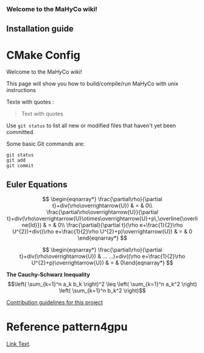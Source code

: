 ### Welcome to the MaHyCo wiki!
## Installation guide
# CMake Config

Welcome to the MaHyCo wiki!

This page will show you how to build/compile/run MaHyCo with unix instructions 

Texte with quotes : 
> Text with quotes

Use `git status` to list all new or modified files that haven't yet been committed.

Some basic Git commands are:
```
git status
git add
git commit
```

## Euler Equations
$$
\begin{eqnarray*}
\frac{\partial\rho}{\partial t}+div(\rho\overrightarrow{U}) & = & 0\\
\frac{\partial\rho\overrightarrow{U}}{\partial t}+div(\rho\overrightarrow{U}\otimes\overrightarrow{U}+p\,\overline{\overline{Id}}) & = & 0\\
\frac{\partial}{\partial t}(\rho e+\frac{1}{2}\rho U^{2})+div((\rho e+\frac{1}{2}\rho U^{2}+p)\overrightarrow{U}) & = & 0
\end{eqnarray*}
$$

$$
\begin{eqnarray*}
\frac{\partial\rho}{\partial t}+div(\rho\overrightarrow{U}) & ...
...)+div((\rho e+\frac{1}{2}\rho U^{2}+p)\overrightarrow{U}) & = & 0\end{eqnarray*}
$$

**The Cauchy-Schwarz Inequality**
$$\left( \sum_{k=1}^n a_k b_k \right)^2 \leq \left( \sum_{k=1}^n a_k^2 \right) \left( \sum_{k=1}^n b_k^2 \right)$$

[Contribution guidelines for this project](docs/CONTRIBUTING.md)

# Reference pattern4gpu
[Link Text](https://github.com/cea-hpc/pattern4gpu).
